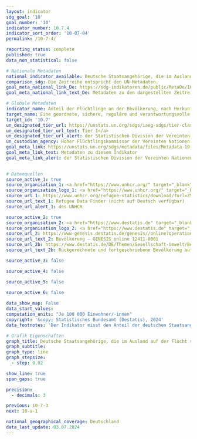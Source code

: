 ```yaml
---
layout: indicator    
sdg_goal: '10'    
goal_number: '10'    
indicator_number: 10.7.4    
indicator_sort_order: '10-07-04'    
permalink: /10-7-4/    

reporting_status: complete    
published: true    
data_non_statistical: false    

# Nationale Metadaten    
national_indicator_available: Deutsche Staatsangehörige, die im Ausland auf der Flucht sind    
comparison_sdg: Die Zeitreihe entspricht den UN-Metadaten.    
goal_meta_national_link_De: https://sdg-indikatoren.de/public/MetaDe/10.7.4.pdf
goal_meta_national_link_text_De: Metadaten zu den dargestellten Zeitreihen    

# Globale Metadaten    
indicator_name: Anteil der Flüchtlinge an der Bevölkerung, nach Herkunftsland    
target_name: Eine geordnete, sichere, reguläre und verantwortungsvolle Migration und Mobilität von Menschen ermöglichen, unter anderem durch die Anwendung einer planvollen und gut gesteuerten Migrationspolitik    
target_id: '10.7'    
un_designated_tier_url: https://unstats.un.org/sdgs/iaeg-sdgs/tier-classification/'    
un_designated_tier_url_text: Tier I</a>    
un_designated_tier_url_alert: der Statistischen Division der Vereinten Nationen    
un_custodian_agency: Hoher Flüchtlingskommissar der Vereinten Nationen (UNHCR)    
goal_meta_link: https://unstats.un.org/sdgs/metadata/files/Metadata-10-07-04.pdf    
goal_meta_link_text: Metadaten zu diesem Indikator    
goal_meta_link_alert: der Statistischen Division der Vereinten Nationen    
    

# Datenquellen
source_active_1: true
source_organisation_1: <a href="https://www.unhcr.org/" target="_blank" onclick="return confirm_alert('des UNHCR','De');"> Hoher Flüchtlingskommissar der Vereinten Nationen (UNHCR) </a>
source_organisation_logo_1: <a href="https://www.unhcr.org/" target="_blank" onclick="return confirm_alert('des UNHCR','De');"><img src="https://sdg-indikatoren.de/public/OrgImgDe/unhcr.png" alt="Logo unhcr" style="height:60px; width:148px"/></a>
source_url_1: https://www.unhcr.org/refugee-statistics/download/?url=Z5qp0j
source_url_text_1: Refugee Data Finder (nicht auf Deutsch verfügbar)
source_url_alert_1: des UNHCR

source_active_2: true
source_organisation_2: <a href="https://www.destatis.de" target="_blank"> Statistisches Bundesamt (Destatis) </a>
source_organisation_logo_2: <a href="https://www.destatis.de" target="_blank"><img src="https://sdg-indikatoren.de/public/OrgImgDe/destatis.png" alt="Logo destatis" style="height:60px; width:148px"/></a>
source_url_2: https://www-genesis.destatis.de/genesis//online?operation=table&code=12411-0001&bypass=true&language=de
source_url_text_2: Bevölkerung – GENESIS online 12411-0001
source_url_2b: https://www.destatis.de/DE/Themen/Gesellschaft-Umwelt/Bevoelkerung/Bevoelkerungsstand/_inhalt.html#sprg233540
source_url_text_2b: Rückgerechnete und fortgeschriebene Bevölkerung auf Grundlage des Zensus 2011 – 1991 bis 2011

source_active_3: false

source_active_4: false

source_active_5: false

source_active_6: false
    
data_show_map: False    
data_start_values:     
computation_units: "Je 100 000 Einwohner/-innen"    
copyright: '&copy; Statistisches Bundesamt (Destatis), 2024'    
data_footnotes: 'Der Indikator misst den Anteil der deutschen Staatsangehörigen, die im Ausland auf der Flucht sind, je 100 000 Einwohner/-innen Deutschlands und nicht die Anzahl der Flüchtlinge, die in Deutschland leben.<br>• 2022 korrigierte Daten.<br>• Für 2010 wurde die Bevölkerung anhand des Zensus 2011 sowie der Wanderungs-, Geburten- und Sterbestatistiken zurückgerechnet.<br>• Flüchtling: Person, die sich außerhalb des Landes befindet, dessen Staatsangehörigkeit sie besitzt oder in dem sie ihren ständigen Wohnsitz hat, und die wegen ihrer Rasse, Religion, Nationalität, Zugehörigkeit zu einer bestimmten sozialen Gruppe oder wegen ihrer politischen Überzeugung eine wohlbegründete Furcht vor Verfolgung hat und den Schutz dieses Landes nicht in Anspruch nehmen kann oder wegen dieser Furcht vor Verfolgung nicht dorthin zurückkehren kann (Artikel 1 der Genfer Flüchtlingskonvention).'    

# Grafik Eigenschaften    
graph_title: Deutsche Staatsangehörige, die im Ausland auf der Flucht sind
graph_subtitle:     
graph_type: line
graph_stepsize: 
  - step: 0.02    

show_line: true
span_gaps: true

precision:
  - decimals: 3    

previous: 10-7-3    
next: 10-a-1    

national_geographical_coverage: Deutschland    
data_last_update: 03.07.2024    
---
```


<span></span>